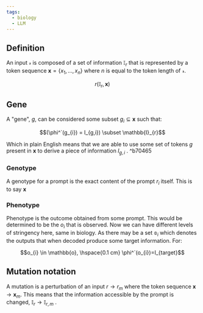 ```yaml
---
tags:
  - biology
  - LLM
---
```


## Definition
An input $\mathcal{r}$ is composed of a set of information $\mathbb{I}_{r}$ that is represented by a token sequence $\mathbf{x}=\{ x_{1},\dots,x_{n} \}$ where $n$ is equal to the token length of $\mathcal{r}$.

$$r(\mathbb{I}_{r},\mathbf{x})$$

## Gene
A "gene", $g$, can be considered some subset  $g_{i}\subseteq \mathbf{x}$ such that:

$$(\phi^`(g_{i}) = I_{g,i}) \subset \mathbb{I}_{r}$$


Which in plain English means that we are able to use some set of tokens $g$ present in $\mathbf{x}$ to derive a piece of information $I_{g,i}$ . ^b70465

### Genotype
A genotype for a prompt is the exact content of the prompt $r_{i}$ itself. This is to say $\mathbf{x}$
### Phenotype
Phenotype is the outcome obtained from some prompt. This would be determined to be the $o_{i}$ that is observed. Now we can have different levels of stringency here, same in biology. As there may be a set $\mathbb{o}_{i}$ which denotes the outputs that when decoded produce some target information. 
For:

$$o_{i} \in \mathbb{o}, \hspace{0.1 cm} \phi^`(o_{i})=I_{target}$$

## Mutation notation
A mutation is a perturbation of an input $r \to r_{m}$ where the token sequence $\mathbf{x} \to \mathbf{x}_{m}$. This means that the information accessible by the prompt is changed, $\mathbb{I}_{r} \to \mathbb{I}_{r,m}$ .
